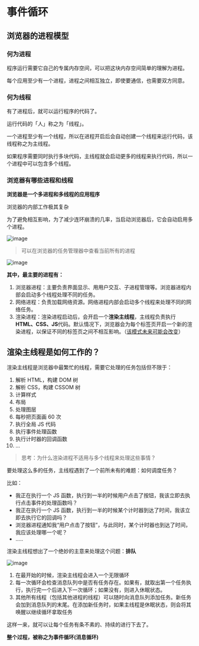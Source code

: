 # 事件循环

## 浏览器的进程模型

### 何为进程

程序运行需要它自己的专属内存空间，可以把这块内存空间简单的理解为进程。

每个应用至少有一个进程，进程之间相互独立，即使要通信，也需要双方同意。

### 何为线程

有了进程后，就可以运行程序的代码了。

运行代码的「人」称之为「线程」。

一个进程至少有一个线程，所以在进程开启后会自动创建一个线程来运行代码，该线程称之为主线程。

如果程序需要同时执行多块代码，主线程就会启动更多的线程来执行代码，所以一个进程中可以包含多个线程。

### 浏览器有哪些进程和线程

**浏览器是一个多进程和多线程的应用程序**

浏览器的内部工作极其复杂

为了避免相互影响，为了减少连环崩溃的几率，当启动浏览器后，它会自动启用多个进程。

![image](https://img2024.cnblogs.com/blog/2332774/202507/2332774-20250713131644171-248647450.png)

> 可以在浏览器的任务管理器中查看当前所有的进程

![image](https://img2024.cnblogs.com/blog/2332774/202507/2332774-20250713132142676-1821843954.png)

**其中，最主要的进程有：**

1. 浏览器进程：主要负责界面显示、用用户交互、子进程管理等。浏览器进程内部会启动多个线程处理不同的任务。
2. 网络进程：负责加载网络资源。网络进程内部会启动多个线程来处理不同的网络任务。
3. 渲染进程：渲染进程启动后，会开启一个**渲染主线程**，主线程负责执行**HTML、CSS、JS**代码。默认情况下，浏览器会为每个标签页开启一个新的渲染进程，以保证不同的标签页之间不相互影响。（[该模式未来可能会改变](https://chromium.googlesource.com/chromium/src/+/main/docs/process_model_and_site_isolation.md#Modes-and-Availability)）

## 渲染主线程是如何工作的？

渲染主线程是浏览器中最繁忙的线程，需要它处理的任务包括但不限于：

1. 解析 HTML，构建 DOM 树
2. 解析 CSS，构建 CSSOM 树
3. 计算样式
4. 布局
5. 处理图层
6. 每秒把页面画 60 次
7. 执行全局 JS 代码
8. 执行事件处理函数
9. 执行计时器的回调函数
10. ...

> 思考：为什么渲染进程不适用与多个线程来处理这些事情？

要处理这么多的任务，主线程遇到了一个前所未有的难题：如何调度任务？

比如：

- 我正在执行一个 JS 函数，执行到一半的时候用户点击了按钮，我该立即去执行点击事件的处理函数吗？
- 我正在执行一个 JS 函数，执行到一半的时候某个计时器到达了时间，我该立即去执行它的回调吗？
- 浏览器进程通知我“用户点击了按钮”，与此同时，某个计时器也到达了时间，我应该处理哪一个呢？
- .....

渲染主线程想出了一个绝妙的主意来处理这个问题：**排队**

![image](https://img2024.cnblogs.com/blog/2332774/202508/2332774-20250826000554831-676283681.png)

1. 在最开始的时候，渲染主线程会进入一个无限循环
2. 每一次循环会检查消息队列中是否有任务存在。如果有，就取出第一个任务执行，执行完一个后进入下一次循环；如果没有，则进入休眠状态。
3. 其他所有线程（包括其他进程的线程）可以随时向消息队列添加任务。新任务会加到消息队列的末尾。在添加新任务时，如果主线程是休眠状态，则会将其唤醒以继续循环拿取任务

这样一来，就可以让每个任务有条不素的、持续的进行下去了。

**整个过程，被称之为事件循环(消息循环)**
